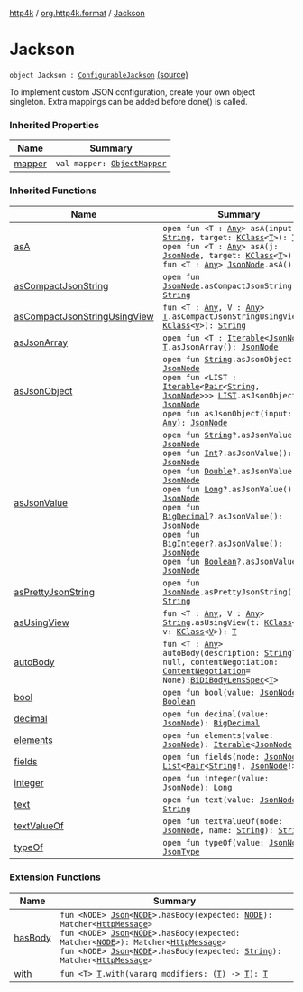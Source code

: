 [http4k](../index.md) / [org.http4k.format](index.md) / [Jackson](./-jackson.md)

# Jackson

`object Jackson : `[`ConfigurableJackson`](-configurable-jackson/index.md) [(source)](https://github.com/http4k/http4k/blob/master/http4k-format-jackson/src/main/kotlin/org/http4k/format/Jackson.kt#L12)

To implement custom JSON configuration, create your own object singleton. Extra mappings can be added before done() is called.

### Inherited Properties

| Name | Summary |
|---|---|
| [mapper](-configurable-jackson/mapper.md) | `val mapper: `[`ObjectMapper`](https://fasterxml.github.io/jackson-databind/javadoc/2.10/com/fasterxml/jackson/databind/ObjectMapper.html) |

### Inherited Functions

| Name | Summary |
|---|---|
| [asA](-configurable-jackson/as-a.md) | `open fun <T : `[`Any`](https://kotlinlang.org/api/latest/jvm/stdlib/kotlin/-any/index.html)`> asA(input: `[`String`](https://kotlinlang.org/api/latest/jvm/stdlib/kotlin/-string/index.html)`, target: `[`KClass`](https://kotlinlang.org/api/latest/jvm/stdlib/kotlin.reflect/-k-class/index.html)`<`[`T`](-configurable-jackson/as-a.md#T)`>): `[`T`](-configurable-jackson/as-a.md#T)<br>`open fun <T : `[`Any`](https://kotlinlang.org/api/latest/jvm/stdlib/kotlin/-any/index.html)`> asA(j: `[`JsonNode`](https://fasterxml.github.io/jackson-databind/javadoc/2.10/com/fasterxml/jackson/databind/JsonNode.html)`, target: `[`KClass`](https://kotlinlang.org/api/latest/jvm/stdlib/kotlin.reflect/-k-class/index.html)`<`[`T`](-configurable-jackson/as-a.md#T)`>): `[`T`](-configurable-jackson/as-a.md#T)<br>`fun <T : `[`Any`](https://kotlinlang.org/api/latest/jvm/stdlib/kotlin/-any/index.html)`> `[`JsonNode`](https://fasterxml.github.io/jackson-databind/javadoc/2.10/com/fasterxml/jackson/databind/JsonNode.html)`.asA(): `[`T`](-configurable-jackson/as-a.md#T) |
| [asCompactJsonString](-configurable-jackson/as-compact-json-string.md) | `open fun `[`JsonNode`](https://fasterxml.github.io/jackson-databind/javadoc/2.10/com/fasterxml/jackson/databind/JsonNode.html)`.asCompactJsonString(): `[`String`](https://kotlinlang.org/api/latest/jvm/stdlib/kotlin/-string/index.html) |
| [asCompactJsonStringUsingView](-configurable-jackson/as-compact-json-string-using-view.md) | `fun <T : `[`Any`](https://kotlinlang.org/api/latest/jvm/stdlib/kotlin/-any/index.html)`, V : `[`Any`](https://kotlinlang.org/api/latest/jvm/stdlib/kotlin/-any/index.html)`> `[`T`](-configurable-jackson/as-compact-json-string-using-view.md#T)`.asCompactJsonStringUsingView(v: `[`KClass`](https://kotlinlang.org/api/latest/jvm/stdlib/kotlin.reflect/-k-class/index.html)`<`[`V`](-configurable-jackson/as-compact-json-string-using-view.md#V)`>): `[`String`](https://kotlinlang.org/api/latest/jvm/stdlib/kotlin/-string/index.html) |
| [asJsonArray](-configurable-jackson/as-json-array.md) | `open fun <T : `[`Iterable`](https://kotlinlang.org/api/latest/jvm/stdlib/kotlin.collections/-iterable/index.html)`<`[`JsonNode`](https://fasterxml.github.io/jackson-databind/javadoc/2.10/com/fasterxml/jackson/databind/JsonNode.html)`>> `[`T`](-configurable-jackson/as-json-array.md#T)`.asJsonArray(): `[`JsonNode`](https://fasterxml.github.io/jackson-databind/javadoc/2.10/com/fasterxml/jackson/databind/JsonNode.html) |
| [asJsonObject](-configurable-jackson/as-json-object.md) | `open fun `[`String`](https://kotlinlang.org/api/latest/jvm/stdlib/kotlin/-string/index.html)`.asJsonObject(): `[`JsonNode`](https://fasterxml.github.io/jackson-databind/javadoc/2.10/com/fasterxml/jackson/databind/JsonNode.html)<br>`open fun <LIST : `[`Iterable`](https://kotlinlang.org/api/latest/jvm/stdlib/kotlin.collections/-iterable/index.html)`<`[`Pair`](https://kotlinlang.org/api/latest/jvm/stdlib/kotlin/-pair/index.html)`<`[`String`](https://kotlinlang.org/api/latest/jvm/stdlib/kotlin/-string/index.html)`, `[`JsonNode`](https://fasterxml.github.io/jackson-databind/javadoc/2.10/com/fasterxml/jackson/databind/JsonNode.html)`>>> `[`LIST`](-configurable-jackson/as-json-object.md#LIST)`.asJsonObject(): `[`JsonNode`](https://fasterxml.github.io/jackson-databind/javadoc/2.10/com/fasterxml/jackson/databind/JsonNode.html)<br>`open fun asJsonObject(input: `[`Any`](https://kotlinlang.org/api/latest/jvm/stdlib/kotlin/-any/index.html)`): `[`JsonNode`](https://fasterxml.github.io/jackson-databind/javadoc/2.10/com/fasterxml/jackson/databind/JsonNode.html) |
| [asJsonValue](-configurable-jackson/as-json-value.md) | `open fun `[`String`](https://kotlinlang.org/api/latest/jvm/stdlib/kotlin/-string/index.html)`?.asJsonValue(): `[`JsonNode`](https://fasterxml.github.io/jackson-databind/javadoc/2.10/com/fasterxml/jackson/databind/JsonNode.html)<br>`open fun `[`Int`](https://kotlinlang.org/api/latest/jvm/stdlib/kotlin/-int/index.html)`?.asJsonValue(): `[`JsonNode`](https://fasterxml.github.io/jackson-databind/javadoc/2.10/com/fasterxml/jackson/databind/JsonNode.html)<br>`open fun `[`Double`](https://kotlinlang.org/api/latest/jvm/stdlib/kotlin/-double/index.html)`?.asJsonValue(): `[`JsonNode`](https://fasterxml.github.io/jackson-databind/javadoc/2.10/com/fasterxml/jackson/databind/JsonNode.html)<br>`open fun `[`Long`](https://kotlinlang.org/api/latest/jvm/stdlib/kotlin/-long/index.html)`?.asJsonValue(): `[`JsonNode`](https://fasterxml.github.io/jackson-databind/javadoc/2.10/com/fasterxml/jackson/databind/JsonNode.html)<br>`open fun `[`BigDecimal`](https://docs.oracle.com/javase/9/docs/api/java/math/BigDecimal.html)`?.asJsonValue(): `[`JsonNode`](https://fasterxml.github.io/jackson-databind/javadoc/2.10/com/fasterxml/jackson/databind/JsonNode.html)<br>`open fun `[`BigInteger`](https://docs.oracle.com/javase/9/docs/api/java/math/BigInteger.html)`?.asJsonValue(): `[`JsonNode`](https://fasterxml.github.io/jackson-databind/javadoc/2.10/com/fasterxml/jackson/databind/JsonNode.html)<br>`open fun `[`Boolean`](https://kotlinlang.org/api/latest/jvm/stdlib/kotlin/-boolean/index.html)`?.asJsonValue(): `[`JsonNode`](https://fasterxml.github.io/jackson-databind/javadoc/2.10/com/fasterxml/jackson/databind/JsonNode.html) |
| [asPrettyJsonString](-configurable-jackson/as-pretty-json-string.md) | `open fun `[`JsonNode`](https://fasterxml.github.io/jackson-databind/javadoc/2.10/com/fasterxml/jackson/databind/JsonNode.html)`.asPrettyJsonString(): `[`String`](https://kotlinlang.org/api/latest/jvm/stdlib/kotlin/-string/index.html) |
| [asUsingView](-configurable-jackson/as-using-view.md) | `fun <T : `[`Any`](https://kotlinlang.org/api/latest/jvm/stdlib/kotlin/-any/index.html)`, V : `[`Any`](https://kotlinlang.org/api/latest/jvm/stdlib/kotlin/-any/index.html)`> `[`String`](https://kotlinlang.org/api/latest/jvm/stdlib/kotlin/-string/index.html)`.asUsingView(t: `[`KClass`](https://kotlinlang.org/api/latest/jvm/stdlib/kotlin.reflect/-k-class/index.html)`<`[`T`](-configurable-jackson/as-using-view.md#T)`>, v: `[`KClass`](https://kotlinlang.org/api/latest/jvm/stdlib/kotlin.reflect/-k-class/index.html)`<`[`V`](-configurable-jackson/as-using-view.md#V)`>): `[`T`](-configurable-jackson/as-using-view.md#T) |
| [autoBody](-configurable-jackson/auto-body.md) | `fun <T : `[`Any`](https://kotlinlang.org/api/latest/jvm/stdlib/kotlin/-any/index.html)`> autoBody(description: `[`String`](https://kotlinlang.org/api/latest/jvm/stdlib/kotlin/-string/index.html)`? = null, contentNegotiation: `[`ContentNegotiation`](../org.http4k.lens/-content-negotiation/index.md)` = None): `[`BiDiBodyLensSpec`](../org.http4k.lens/-bi-di-body-lens-spec/index.md)`<`[`T`](-configurable-jackson/auto-body.md#T)`>` |
| [bool](-configurable-jackson/bool.md) | `open fun bool(value: `[`JsonNode`](https://fasterxml.github.io/jackson-databind/javadoc/2.10/com/fasterxml/jackson/databind/JsonNode.html)`): `[`Boolean`](https://kotlinlang.org/api/latest/jvm/stdlib/kotlin/-boolean/index.html) |
| [decimal](-configurable-jackson/decimal.md) | `open fun decimal(value: `[`JsonNode`](https://fasterxml.github.io/jackson-databind/javadoc/2.10/com/fasterxml/jackson/databind/JsonNode.html)`): `[`BigDecimal`](https://docs.oracle.com/javase/9/docs/api/java/math/BigDecimal.html) |
| [elements](-configurable-jackson/elements.md) | `open fun elements(value: `[`JsonNode`](https://fasterxml.github.io/jackson-databind/javadoc/2.10/com/fasterxml/jackson/databind/JsonNode.html)`): `[`Iterable`](https://kotlinlang.org/api/latest/jvm/stdlib/kotlin.collections/-iterable/index.html)`<`[`JsonNode`](https://fasterxml.github.io/jackson-databind/javadoc/2.10/com/fasterxml/jackson/databind/JsonNode.html)`!>` |
| [fields](-configurable-jackson/fields.md) | `open fun fields(node: `[`JsonNode`](https://fasterxml.github.io/jackson-databind/javadoc/2.10/com/fasterxml/jackson/databind/JsonNode.html)`): `[`List`](https://kotlinlang.org/api/latest/jvm/stdlib/kotlin.collections/-list/index.html)`<`[`Pair`](https://kotlinlang.org/api/latest/jvm/stdlib/kotlin/-pair/index.html)`<`[`String`](https://kotlinlang.org/api/latest/jvm/stdlib/kotlin/-string/index.html)`!, `[`JsonNode`](https://fasterxml.github.io/jackson-databind/javadoc/2.10/com/fasterxml/jackson/databind/JsonNode.html)`!>>` |
| [integer](-configurable-jackson/integer.md) | `open fun integer(value: `[`JsonNode`](https://fasterxml.github.io/jackson-databind/javadoc/2.10/com/fasterxml/jackson/databind/JsonNode.html)`): `[`Long`](https://kotlinlang.org/api/latest/jvm/stdlib/kotlin/-long/index.html) |
| [text](-configurable-jackson/text.md) | `open fun text(value: `[`JsonNode`](https://fasterxml.github.io/jackson-databind/javadoc/2.10/com/fasterxml/jackson/databind/JsonNode.html)`): `[`String`](https://kotlinlang.org/api/latest/jvm/stdlib/kotlin/-string/index.html) |
| [textValueOf](-configurable-jackson/text-value-of.md) | `open fun textValueOf(node: `[`JsonNode`](https://fasterxml.github.io/jackson-databind/javadoc/2.10/com/fasterxml/jackson/databind/JsonNode.html)`, name: `[`String`](https://kotlinlang.org/api/latest/jvm/stdlib/kotlin/-string/index.html)`): `[`String`](https://kotlinlang.org/api/latest/jvm/stdlib/kotlin/-string/index.html)`?` |
| [typeOf](-configurable-jackson/type-of.md) | `open fun typeOf(value: `[`JsonNode`](https://fasterxml.github.io/jackson-databind/javadoc/2.10/com/fasterxml/jackson/databind/JsonNode.html)`): `[`JsonType`](-json-type/index.md) |

### Extension Functions

| Name | Summary |
|---|---|
| [hasBody](../org.http4k.hamkrest/has-body.md) | `fun <NODE> `[`Json`](-json/index.md)`<`[`NODE`](../org.http4k.hamkrest/has-body.md#NODE)`>.hasBody(expected: `[`NODE`](../org.http4k.hamkrest/has-body.md#NODE)`): Matcher<`[`HttpMessage`](../org.http4k.core/-http-message/index.md)`>`<br>`fun <NODE> `[`Json`](-json/index.md)`<`[`NODE`](../org.http4k.hamkrest/has-body.md#NODE)`>.hasBody(expected: Matcher<`[`NODE`](../org.http4k.hamkrest/has-body.md#NODE)`>): Matcher<`[`HttpMessage`](../org.http4k.core/-http-message/index.md)`>`<br>`fun <NODE> `[`Json`](-json/index.md)`<`[`NODE`](../org.http4k.hamkrest/has-body.md#NODE)`>.hasBody(expected: `[`String`](https://kotlinlang.org/api/latest/jvm/stdlib/kotlin/-string/index.html)`): Matcher<`[`HttpMessage`](../org.http4k.core/-http-message/index.md)`>` |
| [with](../org.http4k.core/with.md) | `fun <T> `[`T`](../org.http4k.core/with.md#T)`.with(vararg modifiers: (`[`T`](../org.http4k.core/with.md#T)`) -> `[`T`](../org.http4k.core/with.md#T)`): `[`T`](../org.http4k.core/with.md#T) |
